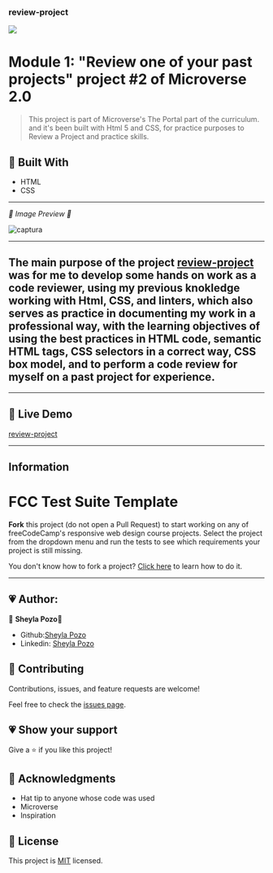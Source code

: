 ### review-project


![](https://img.shields.io/github/followers/sheylaPozo?style=social)

# Module 1: "Review one of your past projects" project #2 of Microverse 2.0

> This project is part of Microverse's The Portal part of the curriculum. and it's been built with Html 5 and CSS, for practice purposes to Review a Project and practice skills.

## 💖 Built With 

- HTML
- CSS

---

*💛 Image Preview 💛*

![captura](https://user-images.githubusercontent.com/54015740/120563413-22d51000-c3ce-11eb-8746-06b8d90d943e.jpg)


---
The main purpose of the project [review-project](https://sheylapozo.github.io/review-project/) was for me to develop some hands on work as a code reviewer, using my previous knokledge working with Html, CSS, and linters, which also serves as practice in documenting my work in a professional way, with the learning objectives of using the best practices in HTML code, semantic HTML tags, CSS selectors in a correct way, CSS box model, and to perform a code review for myself on a past project for experience.
-------
---

## 💖 Live Demo

[review-project](https://sheylapozo.github.io/review-project/) 

---

## Information 

# FCC Test Suite Template

**Fork** this project (do not open a Pull Request) to start working on any of freeCodeCamp's responsive web design course projects. Select the project from the dropdown menu and run the tests to see which requirements your project is still missing.

You don't know how to fork a project? [Click here](https://help.github.com/articles/fork-a-repo/) to learn how to do it.

---

## 💗 Author:

👤 **Sheyla Pozo**💖

- Github:[Sheyla Pozo](https://github.com/sheylaPozo)
- Linkedin: [Sheyla Pozo](https://www.linkedin.com/in/sheypozo/)

## 🤝 Contributing

Contributions, issues, and feature requests are welcome!


Feel free to check the [issues page](https://github.com/sheylaPozo/Hello-Microverse/issues).


## 💗 Show your support

Give a ⭐️ if you like this project!

## 💖 Acknowledgments

- Hat tip to anyone whose code was used
- Microverse
- Inspiration

## 📝 License

This project is [MIT](lic.url) licensed.
